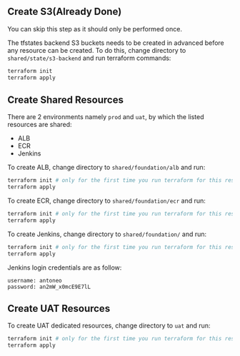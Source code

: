 ## Create S3(Already Done)
You can skip this step as it should only be performed once.

The tfstates backend S3 buckets needs to be created in advanced before any resource can be created. To do this, change directory to `shared/state/s3-backend` and run terraform commands:
```bash
terraform init
terraform apply
```

## Create Shared Resources
There are 2 environments namely `prod` and `uat`, by which the listed resources are shared:
- ALB
- ECR
- Jenkins

To create ALB, change directory to `shared/foundation/alb` and run:
```bash
terraform init # only for the first time you run terraform for this resource
terraform apply
```

To create ECR, change directory to `shared/foundation/ecr` and run:
```bash
terraform init # only for the first time you run terraform for this resource
terraform apply
```

To create Jenkins, change directory to `shared/foundation/` and run:
```bash
terraform init # only for the first time you run terraform for this resource
terraform apply
```
Jenkins login credentials are as follow:
```
username: antoneo
password: an2mW_x0mcE9E7lL
```

## Create UAT Resources
To create UAT dedicated resources, change directory to `uat` and run:
```bash
terraform init # only for the first time you run terraform for this resource
terraform apply
```